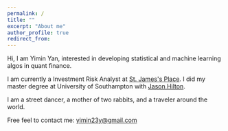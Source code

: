 ```yaml
---
permalink: /
title: ""
excerpt: "About me"
author_profile: true
redirect_from: 
---
```


Hi, I am Yimin Yan, interested in developing statistical and machine learning algos in quant finance. 

I am currently a Investment Risk Analyst at [St. James's Place](https://www.sjp.co.uk/). I did my master degree at University of Southampton with [Jason Hilton](https://www.southampton.ac.uk/people/5xgnrc/doctor-jason-hilton).

I am a street dancer, a mother of two rabbits, and a traveler around the world.
                                     
Free feel to contact me: yimin23y@gmail.com
